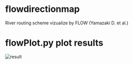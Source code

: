 # flowdirectionmap
River routing scheme vizualize by FLOW (Yamazaki D. et al.)


# flowPlot.py plot results
![result]()
